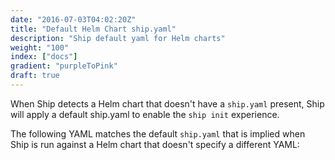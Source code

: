 ```yaml
---
date: "2016-07-03T04:02:20Z"
title: "Default Helm Chart ship.yaml"
description: "Ship default yaml for Helm charts"
weight: "100"
index: ["docs"]
gradient: "purpleToPink"
draft: true
---
```


When Ship detects a Helm chart that doesn't have a `ship.yaml` present, Ship will apply a default ship.yaml to enable the `ship init` experience.

The following YAML matches the default `ship.yaml` that is implied when Ship is run against a Helm chart that doesn't specify a different YAML:

